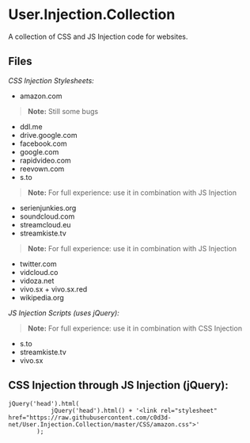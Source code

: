 # User.Injection.Collection

A collection of CSS and JS Injection code for websites.

## Files

*CSS Injection Stylesheets:*
- amazon.com
> **Note:** Still some bugs
- ddl.me
- drive.google.com
- facebook.com
- google.com
- rapidvideo.com
- reevown.com
- s.to
> **Note:** For full experience: use it in combination with JS Injection
- serienjunkies.org
- soundcloud.com
- streamcloud.eu
- streamkiste.tv
> **Note:** For full experience: use it in combination with JS Injection
- twitter.com
- vidcloud.co
- vidoza.net
- vivo.sx + vivo.sx.red
- wikipedia.org

*JS Injection Scripts (uses jQuery):*
> **Note:** For full experience: use it in combination with CSS Injection
- s.to
- streamkiste.tv
- vivo.sx

## CSS Injection through JS Injection (jQuery):
```
jQuery('head').html(
            jQuery('head').html() + '<link rel="stylesheet" href="https://raw.githubusercontent.com/c0d3d-net/User.Injection.Collection/master/CSS/amazon.css">'
        );
```
